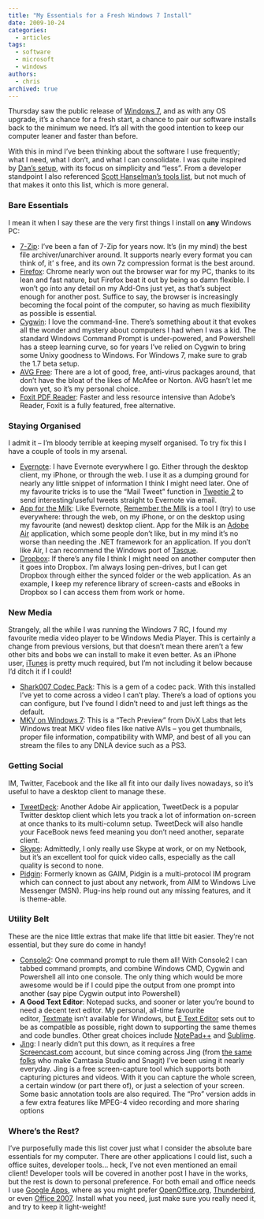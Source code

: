 ```yaml
---
title: "My Essentials for a Fresh Windows 7 Install"
date: 2009-10-24
categories:
  - articles
tags:
  - software
  - microsoft
  - windows
authors:
  - chris
archived: true
---
```


Thursday saw the public release of [Windows 7](http://www.microsoft.com/windows/windows-7/ "Windows 7 - Microsoft.com"), and as with any OS upgrade, it’s a chance for a fresh start, a chance to pair our software installs back to the minimum we need. It’s all with the good intention to keep our computer leaner and faster than before.

With this in mind I’ve been thinking about the software I use frequently; what I need, what I don’t, and what I can consolidate. I was quite inspired by [Dan’s setup](http://dan.benjamin.usesthis.com/ "Dan Benjamin on The Setup"), with its focus on simplicity and “less”. From a developer standpoint I also referenced [Scott Hanselman’s tools list](http://www.hanselman.com/tools "Scott Hanselman's 2009 Ultimate Developer and Power Users Tool List for Windows"), but not much of that makes it onto this list, which is more general.

### Bare Essentials

I mean it when I say these are the very first things I install on **any** Windows PC:

- [7-Zip](http://sourceforge.net/projects/sevenzip/ "7-Zip"): I’ve been a fan of 7-Zip for years now. It’s (in my mind) the best file archiver/unarchiver around. It supports nearly every format you can think of, it’ s free, and its own 7z compression format is the best around.
- [Firefox](http://getfirefox.com/ "Get Firefox!"): Chrome nearly won out the browser war for my PC, thanks to its lean and fast nature, but Firefox beat it out by being so damn flexible. I won’t go into any detail on my Add-Ons just yet, as that’s subject enough for another post. Suffice to say, the browser is increasingly becoming the focal point of the computer, so having as much flexibility as possible is essential.
- [Cygwin](http://cygwin.com/ "Cygwin"): I love the command-line. There’s something about it that evokes all the wonder and mystery about computers I had when I was a kid. The standard Windows Command Prompt is under-powered, and Powershell has a steep learning curve, so for years I’ve relied on Cygwin to bring some Unixy goodness to Windows. For Windows 7, make sure to grab the 1.7 beta setup.
- [AVG Free](http://free.avg.com/ww-en/download-avg-anti-virus-free-edition "AVG Free Edition"): There are a lot of good, free, anti-virus packages around, that don’t have the bloat of the likes of McAfee or Norton. AVG hasn’t let me down yet, so it’s my personal choice.
- [Foxit PDF Reader](http://www.foxitsoftware.com/pdf/reader/ "Foxit PDF Reader"): Faster and less resource intensive than Adobe’s Reader, Foxit is a fully featured, free alternative.

### Staying Organised

I admit it – I’m bloody terrible at keeping myself organised. To try fix this I have a couple of tools in my arsenal.

- [Evernote](http://www.evernote.com/ "Evernote"): I have Evernote everywhere I go. Either through the desktop client, my iPhone, or through the web. I use it as a dumping ground for nearly any little snippet of information I think I might need later. One of my favourite tricks is to use the “Mail Tweet” function in [Tweetie 2](http://www.atebits.com/tweetie-iphone/ "Tweetie 2 for iPhone") to send interesting/useful tweets straight to Evernote via email.
- [App for the Milk](http://www.chrillo.info/applications/appforthemilk/ "App for the Milk"): Like Evernote, [Remember the Milk](http://rememberthemilk.com/ "Remember the Milk") is a tool I (try) to use everywhere: through the web, on my iPhone, or on the desktop using my favourite (and newest) desktop client. App for the Milk is an [Adobe Air](http://www.adobe.com/products/air/ "Adobe Air") application, which some people don’t like, but in my mind it’s no worse than needing the .NET framework for an application. If you don’t like Air, I can recommend the Windows port of [Tasque](http://live.gnome.org/Tasque "Tasque").
- [Dropbox](http://getdropbox.com/ "Dropbox"): If there’s any file I think I might need on another computer then it goes into Dropbox. I’m always losing pen-drives, but I can get Dropbox through either the synced folder or the web application. As an example, I keep my reference library of screen-casts and eBooks in Dropbox so I can access them from work or home.

### New Media

Strangely, all the while I was running the Windows 7 RC, I found my favourite media video player to be Windows Media Player. This is certainly a change from previous versions, but that doesn’t mean there aren’t a few other bits and bobs we can install to make it even better. As an iPhone user, [iTunes](http://www.apple.com/itunes "iTunes") is pretty much required, but I’m not including it below because I’d ditch it if I could!

- [Shark007 Codec Pack](http://shark007.net/win7codecs.html "Shark007 Windows 7 Codec Pack"): This is a gem of a codec pack. With this installed I’ve yet to come across a video I can’t play. There’s a load of options you can configure, but I’ve found I didn’t need to and just left things as the default.
- [MKV on Windows 7](http://labs.divx.com/mkvwin7preview "DivX Labs - MKV on Windows 7"): This is a “Tech Preview” from DivX Labs that lets Windows treat MKV video files like native AVIs – you get thumbnails, proper file information, compatibility with WMP, and best of all you can stream the files to any DNLA device such as a PS3.

### Getting Social

IM, Twitter, Facebook and the like all fit into our daily lives nowadays, so it’s useful to have a desktop client to manage these.

- [TweetDeck](http://www.tweetdeck.com/beta/ "TweetDeck"): Another Adobe Air application, TweetDeck is a popular Twitter desktop client which lets you track a lot of information on-screen at once thanks to its multi-column setup. TweetDeck will also handle your FaceBook news feed meaning you don’t need another, separate client.
- [Skype](http://www.skype.com/): Admittedly, I only really use Skype at work, or on my Netbook, but it’s an excellent tool for quick video calls, especially as the call quality is second to none.
- [Pidgin](http://www.pidgin.im/ "Pidgin IM"): Formerly known as GAIM, Pidgin is a multi-protocol IM program which can connect to just about any network, from AIM to Windows Live Messenger (MSN). Plug-ins help round out any missing features, and it is theme-able.

### Utility Belt

These are the nice little extras that make life that little bit easier. They’re not essential, but they sure do come in handy!

- [Console2](http://sourceforge.net/projects/console/ "Console2"): One command prompt to rule them all! With Console2 I can tabbed command prompts, and combine Windows CMD, Cygwin and Powershell all into one console. The only thing which would be more awesome would be if I could pipe the output from one prompt into another (say pipe Cygwin output into Powershell)
- **A Good Text Editor**: Notepad sucks, and sooner or later you’re bound to need a decent text editor. My personal, all-time favourite editor, [Textmate](http://macromates.com/ "Textmate") isn’t available for Windows, but [E Text Editor](http://www.e-texteditor.com/ "E Text Editor") sets out to be as compatible as possible, right down to supporting the same themes and code bundles. Other great choices include [NotePad++](http://notepad-plus.sourceforge.net/uk/site.htm "Notepad++") and [Sublime](http://www.sublimetext.com/ "Sublime Test Editor").
- [Jing](http://www.jingproject.com/ "Jing"): I nearly didn’t put this down, as it requires a free [Screencast.com](http://www.screencast.com/ "Screencast.com") account, but since coming across Jing (from [the same folks](http://www.techsmith.com/ "TechSmith") who make Camtasia Studio and Snagit) I’ve been using it nearly everyday. Jing is a free screen-capture tool which supports both capturing pictures and videos. With it you can capture the whole screen, a certain window (or part there of), or just a selection of your screen. Some basic annotation tools are also required. The “Pro” version adds in a few extra features like MPEG-4 video recording and more sharing options

### Where’s the Rest?

I’ve purposefully made this list cover just what I consider the absolute bare essentials for my computer. There are other applications I could list, such a office suites, developer tools… heck, I’ve not even mentioned an email client! Developer tools will be covered in another post I have in the works, but the rest is down to personal preference. For both email and office needs I use [Google Apps](http://www.google.com/apps/ "Google Apps"), where as you might prefer [OpenOffice.org](http://www.openoffice.org/ "OpenOffice.org office suite"), [Thunderbird](http://www.mozillamessaging.com/en-US/thunderbird/ "Thunderbird Email Client"), or even [Office 2007](http://www.microsoft.com/office "MS Office"). Install what you need, just make sure you really need it, and try to keep it light-weight!
